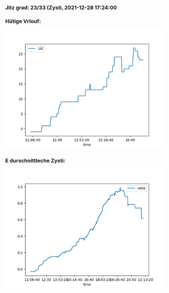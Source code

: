 ### Jitz grad: 23/33 (Zysti, 2021-12-28 17:24:00

### Hütige Vrlouf:
![Graph](Today.png)

### E durschnittleche Zysti:
![Graph](Zysti.png)